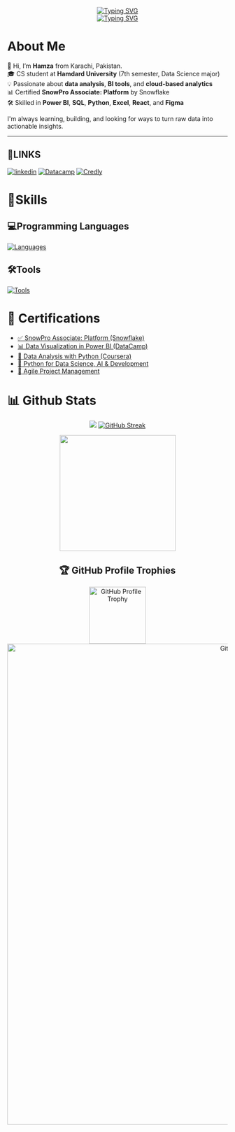 <p align="center">
  <a href="https://git.io/typing-svg">
    <img src="https://readme-typing-svg.demolab.com?font=Fira+code&weight=700&size=23&duration=1&pause=1000&color=2B70C5&center=true&vCenter=true&repeat=false&width=435&lines=Hamza+Ali+Khan" alt="Typing SVG" />
  </a>
  <br>
  <a href="https://git.io/typing-svg">
    <img src="https://readme-typing-svg.demolab.com?font=Fira+code&weight=100&size=21&duration=1000&pause=1200&color=2B70C5&center=true&vCenter=true&width=435&lines=Data+Analysis+%26+Visualization++;Python+%7C++Power+BI%2C+Excel;UI%2FUX+Design++;Project+Management+;%F0%9F%9A%80Always+building%2C+always+learning" alt="Typing SVG" />
  </a>
</p>


# About Me
📍 Hi, I’m **Hamza** from Karachi, Pakistan.  
🎓 CS student at **Hamdard University** (7th semester, Data Science major)  
💡 Passionate about **data analysis**, **BI tools**, and **cloud-based analytics**  
📊 Certified **SnowPro Associate: Platform** by Snowflake  
🛠️ Skilled in **Power BI**, **SQL**, **Python**, **Excel**, **React**, and **Figma**

I'm always learning, building, and looking for ways to turn raw data into actionable insights. 

---
## 🔗LINKS
[![linkedin](https://img.shields.io/badge/linkedin-0A66C2?style=for-the-badge&logo=linkedin&logoColor=white)](https://www.linkedin.com/in/hamza-ali-856620206?utm_source=share&utm_campaign=share_via&utm_content=profile&utm_medium=android_app)
[![Datacamp](https://img.shields.io/badge/Datacamp-05192D?style=for-the-badge&logo=datacamp&logoColor=03E860)](https://www.datacamp.com/portfolio/hkalikhan) [![Credly](https://img.shields.io/badge/Credly-FFFFFF?style=for-the-badge&logo=credly&logoColor=FFA500)](https://www.credly.com/users/hkali)


# 🧩Skills

## 💻Programming Languages
[![Languages](https://skillicons.dev/icons?i=python,cpp,html,css,js,r&theme=dark)](#)


## 🛠️Tools
[![Tools](https://skillicons.dev/icons?i=github,vscode,discord,powershell,mysql,postgresql,ps,illustrator,figma&theme=dark)](#)

# 📜 Certifications

- [✅ SnowPro Associate: Platform (Snowflake)](https://achieve.snowflake.com/806c6d30-cb82-4c63-af5c-3b0108b27c47#acc.fLrwSjle)
- [📊 Data Visualization in Power BI (DataCamp)](https://www.datacamp.com/completed/statement-of-accomplishment/course/db633c8e3425c6813ac0b5db6522cb21a7e8e65c)
- [🐍 Data Analysis with Python (Coursera)](https://coursera.org/share/d64fda986cd948586f51955863704d34)
- [🚀 Python for Data Science, AI & Development](https://coursera.org/share/db970a7598b9c58fa5b38bc28f06baca)
- [🧠 Agile Project Management](https://coursera.org/share/eba3b2f14c2508d330f131756e0d4c6b)

# 📊 Github Stats

<div align="center">

<div style="display: flex-wrap; justify-content: space-between;">


<!-- Overall stat* Streak-->
<img src="https://github-readme-stats.vercel.app/api?username=Hamza-asm&show_icons=true&theme=transparent&hide_border=true"/> [![GitHub Streak](https://github-readme-streak-stats-seven-blush.vercel.app?user=Hamza-asm&theme=transparent&hide_border=true&card_width=340)](https://git.io/streak-stats)

<img src="https://github-readme-stats.vercel.app/api/top-langs/?username=Hamza-asm&title_color=ffffff&hide_border=true&show_icons=true&theme=github_dark" width="265">

</div>

<h2 align="center">🏆 GitHub Profile Trophies</h2>

<p align="center">
  <img width="130" src="https://user-images.githubusercontent.com/6661165/91657958-61b4fd00-eb00-11ea-9def-dc7ef5367e34.png" alt="GitHub Profile Trophy"/>
  <br>
  
  <img src="https://github-profile-trophy.vercel.app/?username=Hamza-asm&theme=algolia&no-frame=true&no-bg=true&margin-w=5" width="1100" alt="GitHub Profile Trophy"/>
</p>










